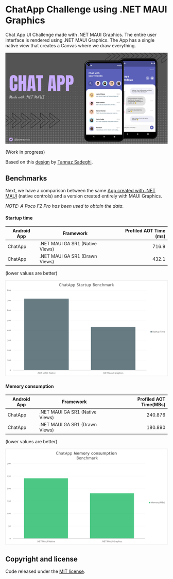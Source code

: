 # ChatApp Challenge using .NET MAUI Graphics

Chat App UI Challenge made with .NET MAUI Graphics. The entire user interface is rendered using .NET MAUI Graphics. The App has a single native view that creates a Canvas where we draw everything.

![ChatApp](images/chatapp-maui.png)

(Work in progress)

Based on this [design](https://dribbble.com/shots/11470136-A-Messaging-App-Concept) by [Tannaz Sadeghi](https://dribbble.com/tannazsadeghi).

## Benchmarks

Next, we have a comparison between the same [App created with .NET MAUI](https://github.com/jsuarezruiz/netmaui-chat-app-challenge) (native controls) and a version created entirely with MAUI Graphics.

_NOTE: A Poco F2 Pro has been used to obtain the data._

#### Startup time

| Android App | Framework           | Profiled AOT Time (ms) |
|-------------|---------------------| ---------------------:|
| ChatApp    |  .NET MAUI GA SR1 (Native Views)         |                716.9 |
| ChatApp    |  .NET MAUI GA SR1 (Drawn Views)          |                432.1 |

(lower values are better)

![ChatApp Startup time](images/chatapp-startup-benchmark.png)

#### Memory consumption

| Android App | Framework           | Profiled AOT Time(MBs) |
|-------------|---------------------| ---------------------:|
| ChatApp    |  .NET MAUI GA SR1 (Native Views)         |                240.876 |
| ChatApp    |  .NET MAUI GA SR1 (Drawn Views)          |                180.890 |

(lower values are better)

![ChatApp Memory time](images/chatapp-memory-benchmark.png)

## Copyright and license

Code released under the [MIT license](https://opensource.org/licenses/MIT).